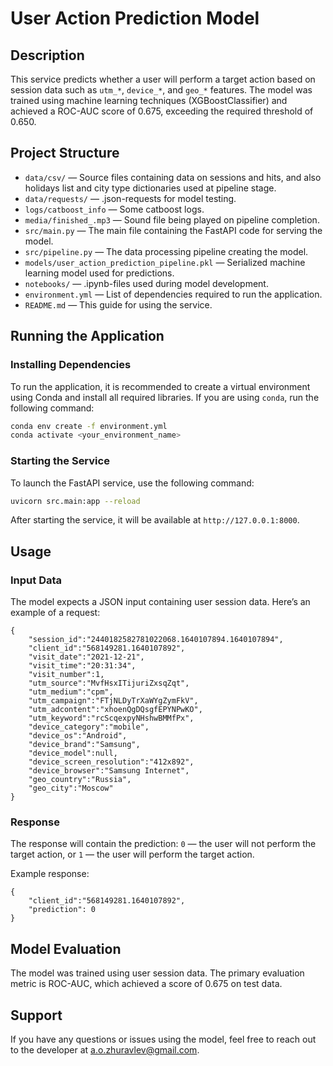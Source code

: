 # User Action Prediction Model

## Description

  
This service predicts whether a user will perform a target action based on session data such as `utm_*`, `device_*`, and `geo_*` features. The model was trained using machine learning techniques (XGBoostClassifier) and achieved a ROC-AUC score of 0.675, exceeding the required threshold of 0.650.

## Project Structure

- `data/csv/` — Source files containing data on sessions and hits, and also holidays list and city type dictionaries used at pipeline stage.
- `data/requests/` — .json-requests for model testing.
- `logs/catboost_info` — Some catboost logs.
- `media/finished_.mp3` — Sound file being played on pipeline completion.
- `src/main.py` — The main file containing the FastAPI code for serving the model.
- `src/pipeline.py` — The data processing pipeline creating the model.
- `models/user_action_prediction_pipeline.pkl` — Serialized machine learning model used for predictions.
- `notebooks/` — .ipynb-files used during model development.
- `environment.yml` — List of dependencies required to run the application.
- `README.md` — This guide for using the service.
 

## Running the Application

### Installing Dependencies

To run the application, it is recommended to create a virtual environment using Conda and install all required libraries. If you are using `conda`, run the following command:
  
```bash
conda env create -f environment.yml
conda activate <your_environment_name>
```

### Starting the Service

To launch the FastAPI service, use the following command:

```bash
uvicorn src.main:app --reload
```

After starting the service, it will be available at `http://127.0.0.1:8000`.


## Usage

### Input Data

The model expects a JSON input containing user session data. Here’s an example of a request:

```
{
	"session_id":"2440182582781022068.1640107894.1640107894",
	"client_id":"568149281.1640107892",
	"visit_date":"2021-12-21",
	"visit_time":"20:31:34",
	"visit_number":1,
	"utm_source":"MvfHsxITijuriZxsqZqt",
	"utm_medium":"cpm",
	"utm_campaign":"FTjNLDyTrXaWYgZymFkV",
	"utm_adcontent":"xhoenQgDQsgfEPYNPwKO",
	"utm_keyword":"rcScqexpyNHshwBMMfPx",
	"device_category":"mobile",
	"device_os":"Android",
	"device_brand":"Samsung",
	"device_model":null,
	"device_screen_resolution":"412x892",
	"device_browser":"Samsung Internet",
	"geo_country":"Russia",
	"geo_city":"Moscow"
}
```

### Response

The response will contain the prediction: `0` — the user will not perform the target action, or `1` — the user will perform the target action.

Example response:
```
{
	"client_id":"568149281.1640107892",
    "prediction": 0
}
```


## Model Evaluation

The model was trained using user session data. The primary evaluation metric is ROC-AUC, which achieved a score of 0.675 on test data.

## Support

If you have any questions or issues using the model, feel free to reach out to the developer at a.o.zhuravlev@gmail.com.